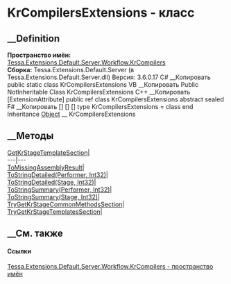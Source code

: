 # KrCompilersExtensions - класс
##  __Definition
 **Пространство имён:**
[Tessa.Extensions.Default.Server.Workflow.KrCompilers](N_Tessa_Extensions_Default_Server_Workflow_KrCompilers.htm)  
 **Сборка:** Tessa.Extensions.Default.Server (в
Tessa.Extensions.Default.Server.dll) Версия: 3.6.0.17
C# __Копировать
     public static class KrCompilersExtensions
VB __Копировать
    <ExtensionAttribute>
    Public NotInheritable Class KrCompilersExtensions
C++ __Копировать
    [ExtensionAttribute]
    public ref class KrCompilersExtensions abstract sealed
F# __Копировать
     [<AbstractClassAttribute>]
    [<SealedAttribute>]
    [<ExtensionAttribute>]
    type KrCompilersExtensions = class end
Inheritance
    [Object](https://learn.microsoft.com/dotnet/api/system.object) __ KrCompilersExtensions
##  __Методы
[GetKrStageTemplateSection](M_Tessa_Extensions_Default_Server_Workflow_KrCompilers_KrCompilersExtensions_GetKrStageTemplateSection.htm)|  
---|---  
[ToMissingAssemblyResult](M_Tessa_Extensions_Default_Server_Workflow_KrCompilers_KrCompilersExtensions_ToMissingAssemblyResult.htm)|  
[ToStringDetailed(Performer,
Int32)](M_Tessa_Extensions_Default_Server_Workflow_KrCompilers_KrCompilersExtensions_ToStringDetailed.htm)|  
[ToStringDetailed(Stage,
Int32)](M_Tessa_Extensions_Default_Server_Workflow_KrCompilers_KrCompilersExtensions_ToStringDetailed_1.htm)|  
[ToStringSummary(Performer,
Int32)](M_Tessa_Extensions_Default_Server_Workflow_KrCompilers_KrCompilersExtensions_ToStringSummary.htm)|  
[ToStringSummary(Stage,
Int32)](M_Tessa_Extensions_Default_Server_Workflow_KrCompilers_KrCompilersExtensions_ToStringSummary_1.htm)|  
[TryGetKrStageCommonMethodsSection](M_Tessa_Extensions_Default_Server_Workflow_KrCompilers_KrCompilersExtensions_TryGetKrStageCommonMethodsSection.htm)|  
[TryGetKrStageTemplatesSection](M_Tessa_Extensions_Default_Server_Workflow_KrCompilers_KrCompilersExtensions_TryGetKrStageTemplatesSection.htm)|  
## __См. также
#### Ссылки
[Tessa.Extensions.Default.Server.Workflow.KrCompilers - пространство
имён](N_Tessa_Extensions_Default_Server_Workflow_KrCompilers.htm)
